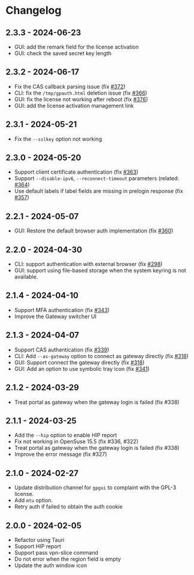 # Changelog

## 2.3.3 - 2024-06-23

- GUI: add the remark field for the license activation
- GUI: check the saved secret key length

## 2.3.2 - 2024-06-17

- Fix the CAS callback parsing issue (fix [#372](https://github.com/yuezk/GlobalProtect-openconnect/issues/372))
- CLI: fix the `/tmp/gpauth.html` deletion issue (fix [#366](https://github.com/yuezk/GlobalProtect-openconnect/issues/366))
- GUI: fix the license not working after reboot (fix [#376](https://github.com/yuezk/GlobalProtect-openconnect/issues/376))
- GUI: add the license activation management link

## 2.3.1 - 2024-05-21

- Fix the `--sslkey` option not working

## 2.3.0 - 2024-05-20

- Support client certificate authentication (fix [#363](https://github.com/yuezk/GlobalProtect-openconnect/issues/363))
- Support `--disable-ipv6`, `--reconnect-timeout` parameters (related: [#364](https://github.com/yuezk/GlobalProtect-openconnect/issues/364))
- Use default labels if label fields are missing in prelogin response (fix [#357](https://github.com/yuezk/GlobalProtect-openconnect/issues/357))

## 2.2.1 - 2024-05-07

- GUI: Restore the default browser auth implementation (fix [#360](https://github.com/yuezk/GlobalProtect-openconnect/issues/360))

## 2.2.0 - 2024-04-30

- CLI: support authentication with external browser (fix [#298](https://github.com/yuezk/GlobalProtect-openconnect/issues/298))
- GUI: support using file-based storage when the system keyring is not available.

## 2.1.4 - 2024-04-10

- Support MFA authentication (fix [#343](https://github.com/yuezk/GlobalProtect-openconnect/issues/343))
- Improve the Gateway switcher UI

## 2.1.3 - 2024-04-07

- Support CAS authentication (fix [#339](https://github.com/yuezk/GlobalProtect-openconnect/issues/339))
- CLI: Add `--as-gateway` option to connect as gateway directly (fix [#318](https://github.com/yuezk/GlobalProtect-openconnect/issues/318))
- GUI: Support connect the gateway directly (fix [#318](https://github.com/yuezk/GlobalProtect-openconnect/issues/318))
- GUI: Add an option to use symbolic tray icon (fix [#341](https://github.com/yuezk/GlobalProtect-openconnect/issues/341))

## 2.1.2 - 2024-03-29

- Treat portal as gateway when the gateway login is failed (fix #338)

## 2.1.1 - 2024-03-25

- Add the `--hip` option to enable HIP report
- Fix not working in OpenSuse 15.5 (fix #336, #322)
- Treat portal as gateway when the gateway login is failed (fix #338)
- Improve the error message (fix #327)

## 2.1.0 - 2024-02-27

- Update distribution channel for `gpgui` to complaint with the GPL-3 license.
- Add `mtu` option.
- Retry auth if failed to obtain the auth cookie

## 2.0.0 - 2024-02-05

- Refactor using Tauri
- Support HIP report
- Support pass vpn-slice command
- Do not error when the region field is empty
- Update the auth window icon
